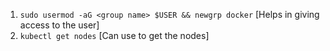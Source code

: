 
1. `sudo usermod -aG <group name> $USER && newgrp docker` [Helps in giving access to the user]
2. `kubectl get nodes` [Can use to get the nodes]